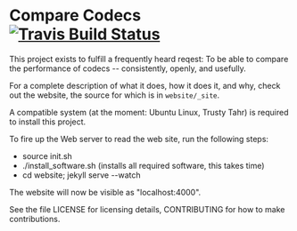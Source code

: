 # Compare Codecs [![Travis Build Status](https://travis-ci.org/google/compare-codecs.svg?branch=master)](https://travis-ci.org/google/compare-codecs)

This project exists to fulfill a frequently heard reqest: To be able to compare
the performance of codecs -- consistently, openly, and usefully.

For a complete description of what it does, how it does it, and why, check out
the website, the source for which is in `website/_site`.

A compatible system (at the moment: Ubuntu Linux, Trusty Tahr) is required
to install this project.

To fire up the Web server to read the web site, run the following steps:

* source init.sh
* ./install_software.sh (installs all required software, this takes time)
* cd website; jekyll serve --watch

The website will now be visible as "localhost:4000".

See the file LICENSE for licensing details, CONTRIBUTING for how to make
contributions.
